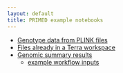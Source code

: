 ```yaml
---
layout: default
title: PRIMED example notebooks
---
```


* [Genotype data from PLINK files](genotype_existing/plink_files.nb.html)
* [Files already in a Terra workspace](genotype_import/terra_workspace.nb.html)
* [Genomic summary results](gsr/gsr.nb.html)
    * [example workflow inputs](https://github.com/UW-GAC/primed_example_notebooks/tree/main/gsr/workflows)
